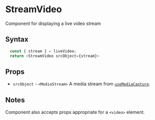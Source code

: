 # StreamVideo

Component for displaying a live video stream

## Syntax

```js
  const { stream } = liveVideo;
  return <StreamVideo srcObject={stream}>
```

## Props

* `srcObject` - `<MediaStream>` A media stream from [`useMediaCapture`](./useMediaCapture.md).

## Notes

Component also accepts props appropriate for a `<video>` element.